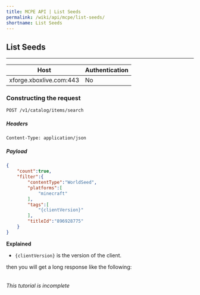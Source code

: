 ```yaml
---
title: MCPE API | List Seeds
permalink: /wiki/api/mcpe/list-seeds/
shortname: List Seeds
---
```

## List Seeds

---

|Host|Authentication|
|----|--------------|
|xforge.xboxlive.com:443|No|
  
### Constructing the request

```
POST /v1/catalog/items/search
```

##### Headers
```http
Content-Type: application/json
```

##### Payload
```json
{
    "count":true,
    "filter":{
        "contentType":"WorldSeed",
        "platforms":[
            "minecraft"
        ],
        "tags":[
            "{clientVersion}"
        ],
        "titleId":"896928775"
    }
}
```

**Explained**  
* `{clientVersion}` is the version of the client.  
  
then you will get a long response like the following:

```

```

###### This tutorial is incomplete
